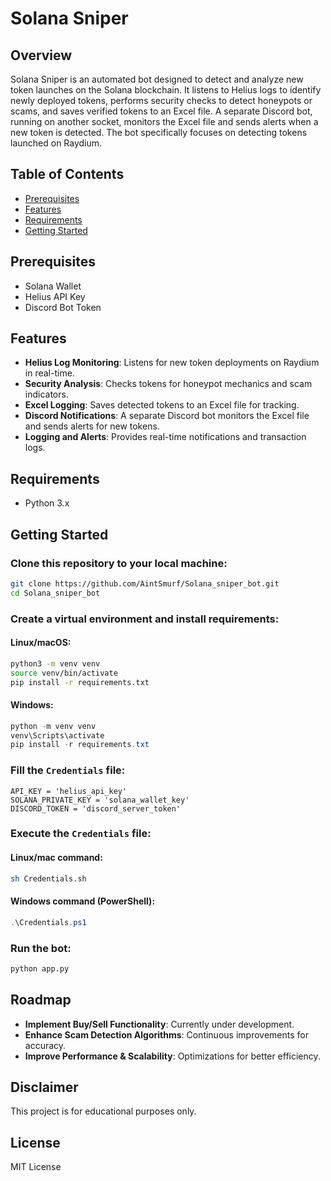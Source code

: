 # Solana Sniper

## Overview

Solana Sniper is an automated bot designed to detect and analyze new token launches on the Solana blockchain. It listens to Helius logs to identify newly deployed tokens, performs security checks to detect honeypots or scams, and saves verified tokens to an Excel file. A separate Discord bot, running on another socket, monitors the Excel file and sends alerts when a new token is detected. The bot specifically focuses on detecting tokens launched on Raydium.

## Table of Contents
- [Prerequisites](#prerequisites)
- [Features](#features)
- [Requirements](#requirements)
- [Getting Started](#getting-started)

## Prerequisites

- Solana Wallet
- Helius API Key
- Discord Bot Token

## Features

- **Helius Log Monitoring**: Listens for new token deployments on Raydium in real-time.
- **Security Analysis**: Checks tokens for honeypot mechanics and scam indicators.
- **Excel Logging**: Saves detected tokens to an Excel file for tracking.
- **Discord Notifications**: A separate Discord bot monitors the Excel file and sends alerts for new tokens.
- **Logging and Alerts**: Provides real-time notifications and transaction logs.

## Requirements
- Python 3.x

## Getting Started

### Clone this repository to your local machine:
```bash
git clone https://github.com/AintSmurf/Solana_sniper_bot.git
cd Solana_sniper_bot
```

### Create a virtual environment and install requirements:
#### Linux/macOS:
```bash
python3 -m venv venv
source venv/bin/activate
pip install -r requirements.txt
```

#### Windows:
```powershell
python -m venv venv
venv\Scripts\activate
pip install -r requirements.txt
```

### Fill the `Credentials` file:
```
API_KEY = 'helius_api_key'
SOLANA_PRIVATE_KEY = 'solana_wallet_key'
DISCORD_TOKEN = 'discord_server_token'
```

### Execute the `Credentials` file:
#### Linux/mac command:
```bash
sh Credentials.sh
```
#### Windows command (PowerShell):
```powershell
.\Credentials.ps1
```

### Run the bot:
```bash
python app.py
```

## Roadmap

- **Implement Buy/Sell Functionality**: Currently under development.
- **Enhance Scam Detection Algorithms**: Continuous improvements for accuracy.
- **Improve Performance & Scalability**: Optimizations for better efficiency.

## Disclaimer

This project is for educational purposes only.

## License

MIT License

